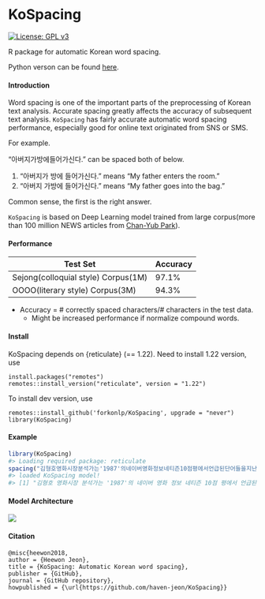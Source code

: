 
<!-- README.md is generated from README.Rmd. Please edit that file -->

# KoSpacing

<!-- badges: start -->

[![License: GPL
v3](https://img.shields.io/badge/License-GPL%20v3-blue.svg)](http://www.gnu.org/licenses/gpl-3.0)
<!-- badges: end -->

R package for automatic Korean word spacing.

Python verson can be found
[here](https://github.com/haven-jeon/PyKoSpacing).

#### Introduction

Word spacing is one of the important parts of the preprocessing of
Korean text analysis. Accurate spacing greatly affects the accuracy of
subsequent text analysis. `KoSpacing` has fairly accurate automatic word
spacing performance, especially good for online text originated from SNS
or SMS.

For example.

“아버지가방에들어가신다.” can be spaced both of below.

1.  “아버지가 방에 들어가신다.” means “My father enters the room.”
2.  “아버지 가방에 들어가신다.” means “My father goes into the bag.”

Common sense, the first is the right answer.

`KoSpacing` is based on Deep Learning model trained from large
corpus(more than 100 million NEWS articles from [Chan-Yub
Park](https://github.com/mrchypark)).

#### Performance

| Test Set                            | Accuracy |
|-------------------------------------|----------|
| Sejong(colloquial style) Corpus(1M) | 97.1%    |
| OOOO(literary style) Corpus(3M)     | 94.3%    |

-   Accuracy = \# correctly spaced characters/# characters in the test
    data.
    -   Might be increased performance if normalize compound words.

#### Install

KoSpacing depends on {reticulate} (== 1.22). Need to install 1.22
version, use

    install.packages("remotes")
    remotes::install_version("reticulate", version = "1.22")

To install dev version, use

    remotes::install_github('forkonlp/KoSpacing', upgrade = "never")
    library(KoSpacing)

#### Example

``` r
library(KoSpacing)
#> Loading required package: reticulate
spacing("김형호영화시장분석가는'1987'의네이버영화정보네티즌10점평에서언급된단어들을지난해12월27일부터올해1월10일까지통계프로그램R과KoNLP패키지로텍스트마이닝하여분석했다.")
#> loaded KoSpacing model!
#> [1] "김형호 영화시장 분석가는 '1987'의 네이버 영화 정보 네티즌 10점 평에서 언급된 단어들을 지난해 12월 27일부터 올해 1월 10일까지 통계 프로그램 R과 KoNLP 패키지로 텍스트마이닝하여 분석했다."
```

#### Model Architecture

![](arch.png)

#### Citation

``` markdowns
@misc{heewon2018,
author = {Heewon Jeon},
title = {KoSpacing: Automatic Korean word spacing},
publisher = {GitHub},
journal = {GitHub repository},
howpublished = {\url{https://github.com/haven-jeon/KoSpacing}}
```

